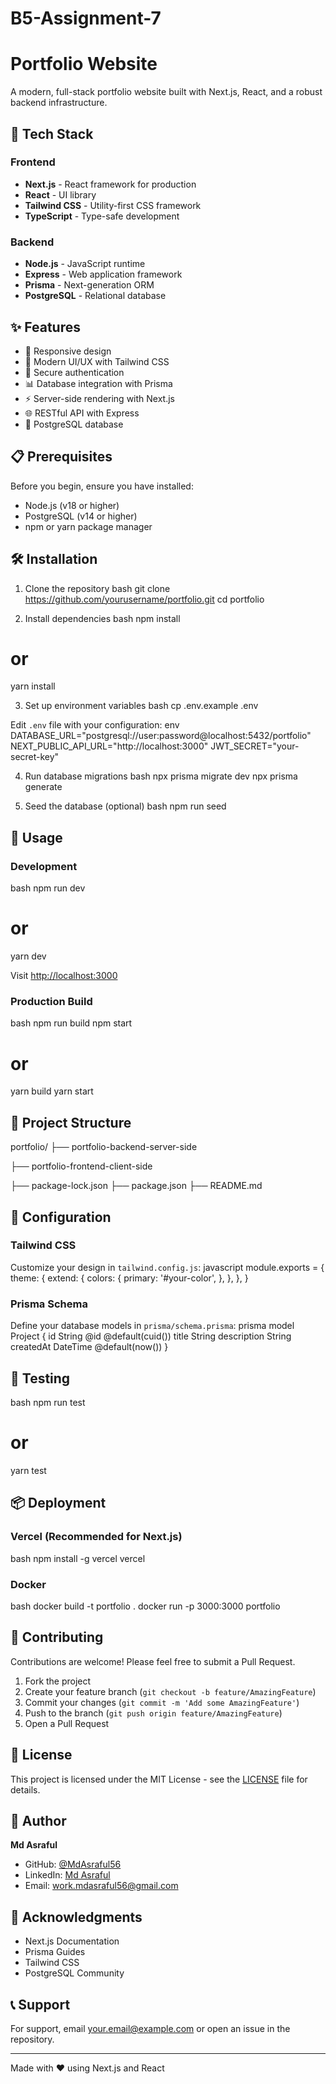 # B5-Assignment-7

# Portfolio Website

A modern, full-stack portfolio website built with Next.js, React, and a robust backend infrastructure.

## 🚀 Tech Stack

### Frontend

-   **Next.js** - React framework for production
-   **React** - UI library
-   **Tailwind CSS** - Utility-first CSS framework
-   **TypeScript** - Type-safe development

### Backend

-   **Node.js** - JavaScript runtime
-   **Express** - Web application framework
-   **Prisma** - Next-generation ORM
-   **PostgreSQL** - Relational database

## ✨ Features

-   📱 Responsive design
-   🎨 Modern UI/UX with Tailwind CSS
-   🔐 Secure authentication
-   📊 Database integration with Prisma
-   ⚡ Server-side rendering with Next.js
-   🌐 RESTful API with Express
-   💾 PostgreSQL database

## 📋 Prerequisites

Before you begin, ensure you have installed:

-   Node.js (v18 or higher)
-   PostgreSQL (v14 or higher)
-   npm or yarn package manager

## 🛠 Installation

1. Clone the repository
   bash
   git clone https://github.com/yourusername/portfolio.git
   cd portfolio

2. Install dependencies
   bash
   npm install

# or

yarn install

3. Set up environment variables
   bash
   cp .env.example .env

Edit `.env` file with your configuration:
env
DATABASE_URL="postgresql://user:password@localhost:5432/portfolio"
NEXT_PUBLIC_API_URL="http://localhost:3000"
JWT_SECRET="your-secret-key"

4. Run database migrations
   bash
   npx prisma migrate dev
   npx prisma generate

5. Seed the database (optional)
   bash
   npm run seed

## 🚀 Usage

### Development

bash
npm run dev

# or

yarn dev

Visit [http://localhost:3000](http://localhost:3000)

### Production Build

bash
npm run build
npm start

# or

yarn build
yarn start

## 📁 Project Structure

portfolio/
├── portfolio-backend-server-side

├── portfolio-frontend-client-side

├── package-lock.json
├── package.json
├── README.md

## 🔧 Configuration

### Tailwind CSS

Customize your design in `tailwind.config.js`:
javascript
module.exports = {
theme: {
extend: {
colors: {
primary: '#your-color',
},
},
},
}

### Prisma Schema

Define your database models in `prisma/schema.prisma`:
prisma
model Project {
id String @id @default(cuid())
title String
description String
createdAt DateTime @default(now())
}

## 🧪 Testing

bash
npm run test

# or

yarn test

## 📦 Deployment

### Vercel (Recommended for Next.js)

bash
npm install -g vercel
vercel

### Docker

bash
docker build -t portfolio .
docker run -p 3000:3000 portfolio

## 🤝 Contributing

Contributions are welcome! Please feel free to submit a Pull Request.

1. Fork the project
2. Create your feature branch (`git checkout -b feature/AmazingFeature`)
3. Commit your changes (`git commit -m 'Add some AmazingFeature'`)
4. Push to the branch (`git push origin feature/AmazingFeature`)
5. Open a Pull Request

## 📄 License

This project is licensed under the MIT License - see the [LICENSE](LICENSE) file for details.

## 👤 Author

**Md Asraful**

-   GitHub: [@MdAsraful56](https://github.com/MdAsraful56)
-   LinkedIn: [Md Asraful](https://linkedin.com/in/asraful4)
-   Email: work.mdasraful56@gmail.com

## 🙏 Acknowledgments

-   Next.js Documentation
-   Prisma Guides
-   Tailwind CSS
-   PostgreSQL Community

## 📞 Support

For support, email your.email@example.com or open an issue in the repository.

---

Made with ❤ using Next.js and React
